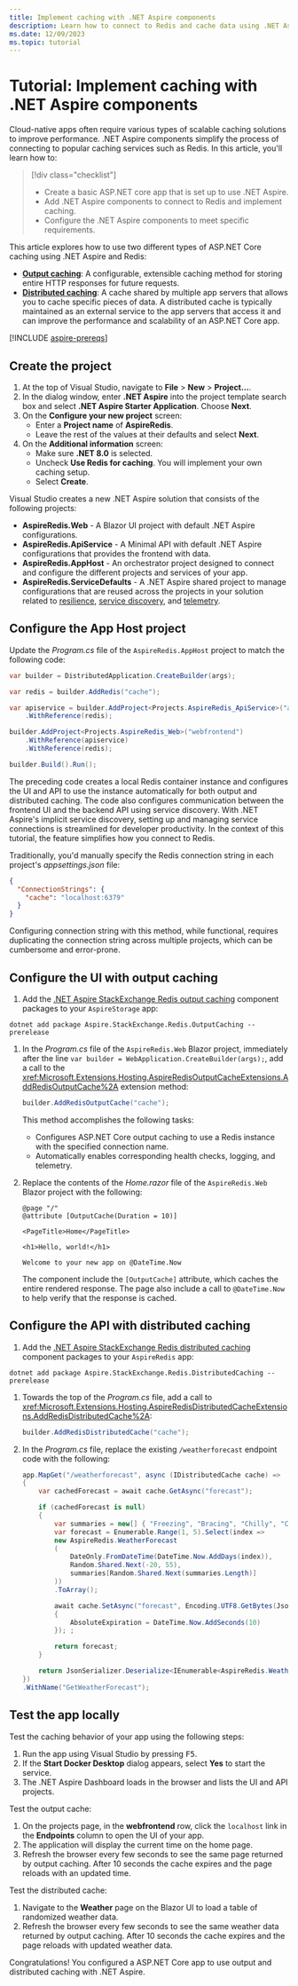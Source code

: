 ```yaml
---
title: Implement caching with .NET Aspire components
description: Learn how to connect to Redis and cache data using .NET Aspire components.
ms.date: 12/09/2023
ms.topic: tutorial
---
```


# Tutorial: Implement caching with .NET Aspire components

Cloud-native apps often require various types of scalable caching solutions to improve performance. .NET Aspire components simplify the process of connecting to popular caching services such as Redis. In this article, you'll learn how to:

> [!div class="checklist"]
>
> - Create a basic ASP.NET core app that is set up to use .NET Aspire.
> - Add .NET Aspire components to connect to Redis and implement caching.
> - Configure the .NET Aspire components to meet specific requirements.

This article explores how to use two different types of ASP.NET Core caching using .NET Aspire and Redis:

- **[Output caching](/aspnet/core/performance/caching/output)**: A configurable, extensible caching method for storing entire HTTP responses for future requests.
- **[Distributed caching](/aspnet/core/performance/caching/distributed)**: A cache shared by multiple app servers that allows you to cache specific pieces of data. A distributed cache is typically maintained as an external service to the app servers that access it and can improve the performance and scalability of an ASP.NET Core app.

[!INCLUDE [aspire-prereqs](../includes/aspire-prereqs.md)]

## Create the project

1. At the top of Visual Studio, navigate to **File** > **New** > **Project...**.
1. In the dialog window, enter **.NET Aspire** into the project template search box and select **.NET Aspire Starter Application**. Choose **Next**.
1. On the **Configure your new project** screen:
    - Enter a **Project name** of **AspireRedis**.
    - Leave the rest of the values at their defaults and select **Next**.
1. On the **Additional information** screen:
    - Make sure **.NET 8.0** is selected.
    - Uncheck **Use Redis for caching**. You will implement your own caching setup.
    - Select **Create**.

Visual Studio creates a new .NET Aspire solution that consists of the following projects:

- **AspireRedis.Web** - A Blazor UI project with default .NET Aspire configurations.
- **AspireRedis.ApiService** - A Minimal API with default .NET Aspire configurations that provides the frontend with data.
- **AspireRedis.AppHost** - An orchestrator project designed to connect and configure the different projects and services of your app.
- **AspireRedis.ServiceDefaults** - A .NET Aspire shared project to manage configurations that are reused across the projects in your solution related to [resilience](/dotnet/core/resilience/http-resilience), [service discovery](../service-discovery/overview.md), and [telemetry](../telemetry.md).

## Configure the App Host project

Update the _Program.cs_ file of the `AspireRedis.AppHost` project to match the following code:

```csharp
var builder = DistributedApplication.CreateBuilder(args);

var redis = builder.AddRedis("cache");

var apiservice = builder.AddProject<Projects.AspireRedis_ApiService>("apiservice")
    .WithReference(redis);

builder.AddProject<Projects.AspireRedis_Web>("webfrontend")
    .WithReference(apiservice)
    .WithReference(redis);

builder.Build().Run();
```

The preceding code creates a local Redis container instance and configures the UI and API to use the instance automatically for both output and distributed caching. The code also configures communication between the frontend UI and the backend API using service discovery. With .NET Aspire's implicit service discovery, setting up and managing service connections is streamlined for developer productivity. In the context of this tutorial, the feature simplifies how you connect to Redis.

Traditionally, you'd manually specify the Redis connection string in each project's _appsettings.json_ file:

```json
{
  "ConnectionStrings": {
    "cache": "localhost:6379"
  }
}
```

Configuring connection string with this method, while functional, requires duplicating the connection string across multiple projects, which can be cumbersome and error-prone.

## Configure the UI with output caching

1. Add the [.NET Aspire StackExchange Redis output caching](stackexchange-redis-output-caching-component.md) component packages to your `AspireStorage` app:

```dotnetcli
dotnet add package Aspire.StackExchange.Redis.OutputCaching --prerelease
```

1. In the _Program.cs_ file of the `AspireRedis.Web` Blazor project, immediately after the line `var builder = WebApplication.CreateBuilder(args);`, add a call to the <xref:Microsoft.Extensions.Hosting.AspireRedisOutputCacheExtensions.AddRedisOutputCache%2A> extension method:

    ```csharp
    builder.AddRedisOutputCache("cache");
    ```

    This method accomplishes the following tasks:

    - Configures ASP.NET Core output caching to use a Redis instance with the specified connection name.
    - Automatically enables corresponding health checks, logging, and telemetry.


1. Replace the contents of the _Home.razor_ file of the `AspireRedis.Web` Blazor project with the following:

    ```razor
    @page "/"
    @attribute [OutputCache(Duration = 10)]

    <PageTitle>Home</PageTitle>

    <h1>Hello, world!</h1>

    Welcome to your new app on @DateTime.Now
    ```

    The component include the `[OutputCache]` attribute, which caches the entire rendered response. The page also include a call to `@DateTime.Now` to help verify that the response is cached.

## Configure the API with distributed caching

1. Add the [.NET Aspire StackExchange Redis distributed caching](stackexchange-redis-output-caching-component.md) component packages to your `AspireRedis` app:

```dotnetcli
dotnet add package Aspire.StackExchange.Redis.DistributedCaching --prerelease
```

1. Towards the top of the _Program.cs_ file, add a call to <xref:Microsoft.Extensions.Hosting.AspireRedisDistributedCacheExtensions.AddRedisDistributedCache%2A>:

    ```csharp
    builder.AddRedisDistributedCache("cache");
    ```


1. In the _Program.cs_ file, replace the existing `/weatherforecast` endpoint code with the following:

    ```csharp
    app.MapGet("/weatherforecast", async (IDistributedCache cache) =>
    {
        var cachedForecast = await cache.GetAsync("forecast");

        if (cachedForecast is null)
        {
            var summaries = new[] { "Freezing", "Bracing", "Chilly", "Cool", "Mild", "Warm", "Balmy", "Hot", "Sweltering", "Scorching" };
            var forecast = Enumerable.Range(1, 5).Select(index =>
            new AspireRedis.WeatherForecast
            (
                DateOnly.FromDateTime(DateTime.Now.AddDays(index)),
                Random.Shared.Next(-20, 55),
                summaries[Random.Shared.Next(summaries.Length)]
            ))
            .ToArray();

            await cache.SetAsync("forecast", Encoding.UTF8.GetBytes(JsonSerializer.Serialize(forecast)), new ()
            {
                AbsoluteExpiration = DateTime.Now.AddSeconds(10)
            }); ;

            return forecast;
        }

        return JsonSerializer.Deserialize<IEnumerable<AspireRedis.WeatherForecast>>(cachedForecast);
    })
    .WithName("GetWeatherForecast");
    ```

## Test the app locally

Test the caching behavior of your app using the following steps:

1. Run the app using Visual Studio by pressing <kbd>F5</kbd>.
1. If the **Start Docker Desktop** dialog appears, select **Yes** to start the service.
1. The .NET Aspire Dashboard loads in the browser and lists the UI and API projects.

Test the output cache:

1. On the projects page, in the **webfrontend** row, click the `localhost` link in the **Endpoints** column to open the UI of your app.
1. The application will display the current time on the home page.
1. Refresh the browser every few seconds to see the same page returned by output caching. After 10 seconds the cache expires and the page reloads with an updated time.

Test the distributed cache:

1. Navigate to the **Weather** page on the Blazor UI to load a table of randomized weather data.
1. Refresh the browser every few seconds to see the same weather data returned by output caching. After 10 seconds the cache expires and the page reloads with updated weather data.

Congratulations! You configured a ASP.NET Core app to use output and distributed caching with .NET Aspire.
